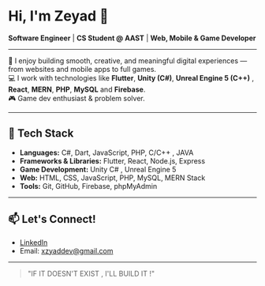
# Hi, I'm Zeyad 👋

**Software Engineer** | **CS Student @ AAST** | **Web, Mobile & Game Developer**

---

🎯 I enjoy building smooth, creative, and meaningful digital experiences — from websites and mobile apps to full games.  
💻 I work with technologies like **Flutter**, **Unity (C#)**, **Unreal Engine 5 (C++)** , **React**, **MERN**, **PHP**, **MySQL** and **Firebase**.  
🎮 Game dev enthusiast & problem solver.

---

## 🔧 Tech Stack

- **Languages:** C#, Dart, JavaScript, PHP, C/C++ , JAVA
- **Frameworks & Libraries:** Flutter, React, Node.js, Express
- **Game Development:** Unity C# , Unreal Engine 5 
- **Web:** HTML, CSS, JavaScript, PHP, MySQL, MERN Stack
- **Tools:** Git, GitHub, Firebase, phpMyAdmin

---

## 📫 Let's Connect!

- [LinkedIn](www.linkedin.com/in/zeyad-abdelwahab-45ab30224) 
- Email: xzyaddev@gmail.com

---

> "IF IT DOESN'T EXIST , I'LL BUILD IT !"

